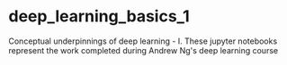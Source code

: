 # deep_learning_basics_1
Conceptual underpinnings of deep learning - I.
These jupyter notebooks represent the work completed during Andrew Ng's deep learning course

